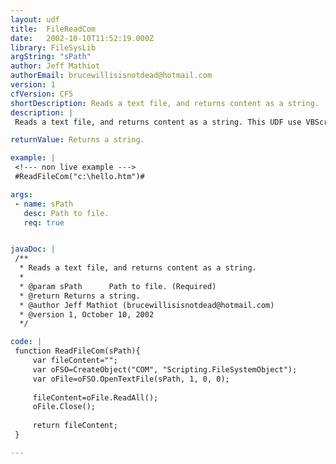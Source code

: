 ```yaml
---
layout: udf
title:  FileReadCom
date:   2002-10-10T11:52:19.000Z
library: FileSysLib
argString: "sPath"
author: Jeff Mathiot
authorEmail: brucewillisisnotdead@hotmail.com
version: 1
cfVersion: CF5
shortDescription: Reads a text file, and returns content as a string.
description: |
 Reads a text file, and returns content as a string. This UDF use VBScript File System Object (IIS Only).

returnValue: Returns a string.

example: |
 <!--- non live example --->
 #ReadFileCom("c:\hello.htm")#

args:
 - name: sPath
   desc: Path to file.
   req: true


javaDoc: |
 /**
  * Reads a text file, and returns content as a string.
  * 
  * @param sPath      Path to file. (Required)
  * @return Returns a string. 
  * @author Jeff Mathiot (brucewillisisnotdead@hotmail.com) 
  * @version 1, October 10, 2002 
  */

code: |
 function ReadFileCom(sPath){
     var fileContent="";
     var oFSO=CreateObject("COM", "Scripting.FileSystemObject");
     var oFile=oFSO.OpenTextFile(sPath, 1, 0, 0);
 
     fileContent=oFile.ReadAll();
     oFile.Close();
 
     return fileContent;
 }

---
```


